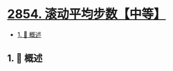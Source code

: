 # [2854. 滚动平均步数【中等】](https://github.com/tnotesjs/TNotes.leetcode/tree/main/notes/2854.%20%E6%BB%9A%E5%8A%A8%E5%B9%B3%E5%9D%87%E6%AD%A5%E6%95%B0%E3%80%90%E4%B8%AD%E7%AD%89%E3%80%91)

<!-- region:toc -->

- [1. 📝 概述](#1--概述)

<!-- endregion:toc -->

## 1. 📝 概述
